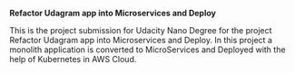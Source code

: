 **Refactor Udagram app into Microservices and Deploy**

This is the project submission for Udacity Nano Degree for the project Refactor Udagram app into Microservices and Deploy. In this project a monolith application is converted to MicroServices and Deployed with the help of Kubernetes in AWS Cloud. 



